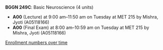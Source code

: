 **BGGN 249C**: Basic Neuroscience (4 units)

- **A00** (Lecture) at 9:00 am–11:50 am on Tuesday at MET 215 by Mishra, Jyoti (A05118166)
- **A00** (Final Exam) at 8:00 am–10:59 am on Tuesday at MET 215 by Mishra, Jyoti (A05118166)

[Enrollment numbers over time](./BGGN249C.tsv)
